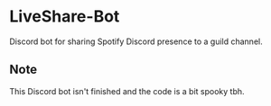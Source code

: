 # LiveShare-Bot
 Discord bot for sharing Spotify Discord presence to a guild channel.

## Note
 This Discord bot isn't finished and the code is a bit spooky tbh.
